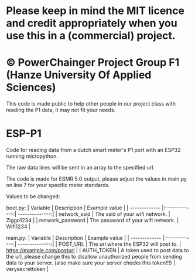 # Please keep in mind the MIT licence and credit appropriately when you use this in a (commercial) project. 
# © PowerChainger Project Group F1 (Hanze University Of Applied Sciences)
This code is made public to help other people in our project class with reading the P1 data, it may not fit your needs.

# ESP-P1
Code for reading data from a dutch smart meter's P1 port with an ESP32 running micropython.

The raw data lines will be sent in an array to the specified url.

The code is made for ESMR 5.0 output, please adjust the values in main.py on line 7 for your specific meter standards.

Values to be changed:

boot.py: 
| Variable       | Description       | Example value  |
| ------------- |:-------------:| --------------:|
| network_ssid    | The ssid of your wifi network. | Ziggo1234 |
| network_password    | The password of your wifi network.      |   Wifi1234 |

main.py:
| Variable       | Description       | Example value  |
| ------------- |:-------------:| --------------:|
| POST_URL    | The url where the ESP32 will post to.  | https://example.com/posturl |
| AUTH_TOKEN    |  A token used to post data to the url, please change this to disallow unauthorized people from sending data to your server. (also make sure your server checks this token!!!)  |   verysecrettoken |
